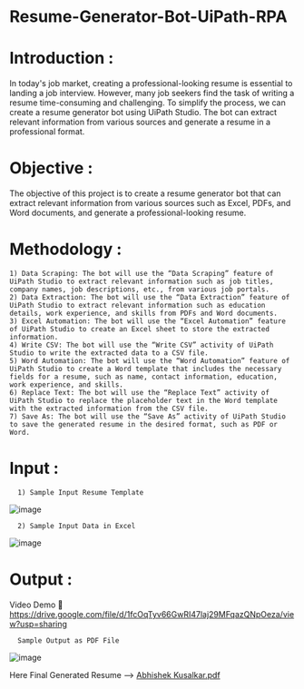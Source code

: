 # Resume-Generator-Bot-UiPath-RPA

# Introduction :
In today's job market, creating a professional-looking resume is essential to landing a job interview. However, many job seekers find the task of writing a resume time-consuming and challenging. To simplify the process, we can create a resume generator bot using UiPath Studio. The bot can extract relevant information from various sources and generate a resume in a professional format.

# Objective :

The objective of this project is to create a resume generator bot that can extract relevant information from various sources such as Excel, PDFs, and Word documents, and generate a professional-looking resume.

# Methodology :

    1) Data Scraping: The bot will use the “Data Scraping” feature of UiPath Studio to extract relevant information such as job titles, company names, job descriptions, etc., from various job portals.
    2) Data Extraction: The bot will use the “Data Extraction” feature of UiPath Studio to extract relevant information such as education details, work experience, and skills from PDFs and Word documents.
    3) Excel Automation: The bot will use the “Excel Automation” feature of UiPath Studio to create an Excel sheet to store the extracted information.
    4) Write CSV: The bot will use the “Write CSV” activity of UiPath Studio to write the extracted data to a CSV file.
    5) Word Automation: The bot will use the “Word Automation” feature of UiPath Studio to create a Word template that includes the necessary fields for a resume, such as name, contact information, education, work experience, and skills.
    6) Replace Text: The bot will use the “Replace Text” activity of UiPath Studio to replace the placeholder text in the Word template with the extracted information from the CSV file.
    7) Save As: The bot will use the “Save As” activity of UiPath Studio to save the generated resume in the desired format, such as PDF or Word.
    
# Input : 
      1) Sample Input Resume Template
  
  ![image](https://user-images.githubusercontent.com/113370126/236474853-a3c20331-1684-46c0-b355-46fbdb74d6fa.png)
  
      2) Sample Input Data in Excel
  
  ![image](https://user-images.githubusercontent.com/113370126/236476086-87d98d78-86d1-4731-a9b1-6ab575a0ca85.png)
  
  
  # Output :
  
  Video Demo 🔗 https://drive.google.com/file/d/1fcOqTyv66GwRI47laj29MFqazQNpOeza/view?usp=sharing
    
      Sample Output as PDF File
    
  ![image](https://user-images.githubusercontent.com/113370126/236479520-0c2a5069-7212-4f20-bea2-83f1c272b90f.png)
  
  Here Final Generated Resume --> [Abhishek Kusalkar.pdf](https://github.com/Abhikar12/Resume-Generator-Bot-UiPath-RPA/files/11406976/Abhishek.Kusalkar.pdf)


    

  
  
  
  
  
  
  
  
  
  
  

